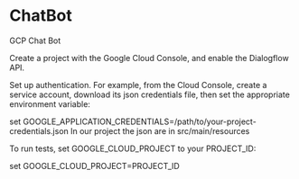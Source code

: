# ChatBot
GCP Chat Bot

Create a project with the Google Cloud Console, and enable the Dialogflow API.

Set up authentication. For example, from the Cloud Console, create a service account, download its json credentials file, then set the appropriate environment variable:

set GOOGLE_APPLICATION_CREDENTIALS=/path/to/your-project-credentials.json
In our project the json are in src/main/resources

To run tests, set GOOGLE_CLOUD_PROJECT to your PROJECT_ID:

set GOOGLE_CLOUD_PROJECT=PROJECT_ID
